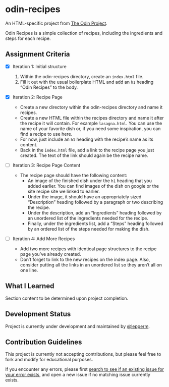 # odin-recipes

An HTML-specific project from [The Odin Project](https://www.theodinproject.com/paths/foundations/courses/foundations/lessons/recipes).

Odin Recipes is a simple collection of recipes, including the ingredients and steps for each recipe.

## Assignment Criteria

- [x] Iteration 1: Initial structure

  1. Within the odin-recipes directory, create an `index.html` file.
  1. Fill it out with the usual boilerplate HTML and add an `h1` heading “Odin Recipes” to the body.

- [x] Iteration 2: Recipe Page

  - Create a new directory within the odin-recipes directory and name it recipes.
  - Create a new HTML file within the recipes directory and name it after the recipe it will contain. For example `lasagna.html`. You can use the name of your favorite dish or, if you need some inspiration, you can find a recipe to use here.
  - For now, just include an `h1` heading with the recipe’s name as its content.
  - Back in the `index.html` file, add a link to the recipe page you just created. The text of the link should again be the recipe name.

- [ ] Iteration 3: Recipe Page Content

  - The recipe page should have the following content:
    - An image of the finished dish under the `h1` heading that you added earlier. You can find images of the dish on google or the site recipe site we linked to earlier.
    - Under the image, it should have an appropriately sized “Description” heading followed by a paragraph or two describing the recipe.
    - Under the description, add an “Ingredients” heading followed by an unordered list of the ingredients needed for the recipe.
    - Finally, under the ingredients list, add a “Steps” heading followed by an ordered list of the steps needed for making the dish.

- [ ] Iteration 4: Add More Recipes
  - Add two more recipes with identical page structures to the recipe page you’ve already created.
  - Don’t forget to link to the new recipes on the index page. Also, consider putting all the links in an unordered list so they aren’t all on one line.

## What I Learned

Section content to be determined upon project completion.

## Development Status

Project is currently under development and maintained by [@lepperm](https://github.com/lepperm).

## Contribution Guidelines

This project is currently not accepting contributions, but please feel free to fork and modify for educational purposes.

If you encounter any errors, please first [search to see if an existing issue for your error exists](https://github.com/lepperm/odin-recipes/issues), and open a new issue if no matching issue currently exists.
